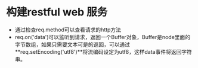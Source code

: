 # 构建restful web 服务
* 通过检查req.method可以查看请求的http方法
* req.on('data')可以监听到请求，返回一个Buffer对象，Buffer是node里面的字节数组，如果只需要文本可是的返回，可以通过**req.setEncoding('utf8')**将流编码设定为utf8，这样data事件将返回字符串。